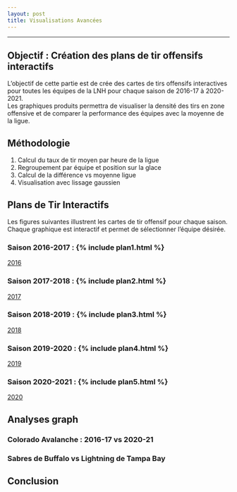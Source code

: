 ```yaml
---
layout: post
title: Visualisations Avancées
---
```


---
## Objectif  : Création des plans de tir offensifs interactifs

L’objectif de cette partie est de crée des cartes de tirs offensifs interactives pour toutes les équipes de la LNH pour chaque saison de 2016-17 à 2020-2021.  
Les graphiques produits permettra de visualiser la densité des tirs en zone offensive et de comparer la performance des équipes avec la moyenne de la ligue.

## Méthodologie

1. Calcul du taux de tir moyen par heure de la ligue
2. Regroupement par équipe et position sur la glace
3. Calcul de la différence vs moyenne ligue
4. Visualisation avec lissage gaussien

## Plans de Tir Interactifs
Les figures suivantes illustrent les cartes de tir offensif pour chaque saison.  
Chaque graphique est interactif et permet de sélectionner l’équipe désirée.

### Saison 2016-2017 : {% include plan1.html %}
[2016](/_includes/screenshot/2016.png)

### Saison 2017-2018 : {% include plan2.html %}
[2017](/_includes/screenshot/2017.png)
### Saison 2018-2019 : {% include plan3.html %}
[2018](/_includes/screenshot/2018.png)

### Saison 2019-2020 : {% include plan4.html %}
[2019](/_includes/screenshot/2019.png)

### Saison 2020-2021 : {% include plan5.html %}
[2020](/_includes/screenshot/2020.png)

## Analyses graph

### Colorado Avalanche : 2016-17 vs 2020-21



### Sabres de Buffalo vs Lightning de Tampa Bay


## Conclusion
